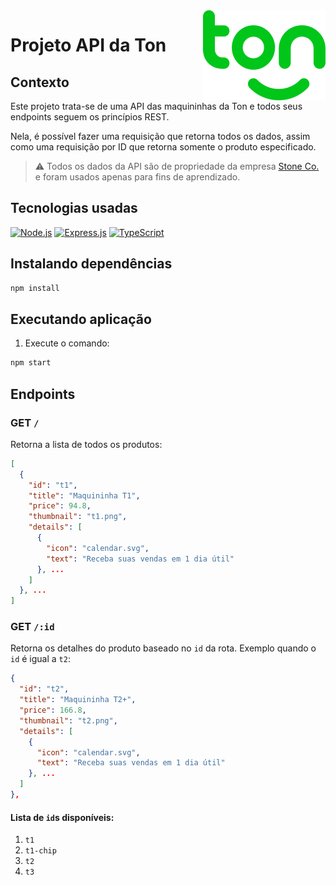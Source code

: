 <a href="https://www.ton.com.br/" target="_blank">
  <img src="./ton.svg" alt="Ton logo" align="right">
</a>

# Projeto API da Ton

## Contexto

Este projeto trata-se de uma API das maquininhas da Ton e todos seus endpoints seguem os princípios REST.

Nela, é possível fazer uma requisição que retorna todos os dados, assim como uma requisição por ID que retorna somente o produto especificado.

> :warning: Todos os dados da API são de propriedade da empresa [Stone Co.](https://www.stone.co/) e foram usados apenas para fins de aprendizado.

## Tecnologias usadas

[![Node.js](https://img.shields.io/badge/Node.js-43853D?style=for-the-badge&logo=node.js&logoColor=white)](https://nodejs.org/)
[![Express.js](https://img.shields.io/badge/Express.js-404D59?style=for-the-badge)](https://expressjs.com/)
[![TypeScript](https://img.shields.io/badge/TypeScript-007ACC?style=for-the-badge&logo=typescript&logoColor=white)](https://www.typescriptlang.org/)

## Instalando dependências

```bash
npm install
```

## Executando aplicação

1. Execute o comando:

```bash
npm start
```

## Endpoints

### GET `/`

Retorna a lista de todos os produtos:

```json
[
  {
    "id": "t1",
    "title": "Maquininha T1",
    "price": 94.8,
    "thumbnail": "t1.png",
    "details": [
      {
        "icon": "calendar.svg",
        "text": "Receba suas vendas em 1 dia útil"
      }, ...
    ]
  }, ...
]
```

### GET `/:id`

Retorna os detalhes do produto baseado no `id` da rota. Exemplo quando o `id` é igual a `t2`:

```json
{
  "id": "t2",
  "title": "Maquininha T2+",
  "price": 166.8,
  "thumbnail": "t2.png",
  "details": [
    {
      "icon": "calendar.svg",
      "text": "Receba suas vendas em 1 dia útil"
    }, ...
  ]
},
```

#### Lista de `id`s disponíveis:

 1. `t1`
 2. `t1-chip`
 3. `t2`
 4. `t3`
